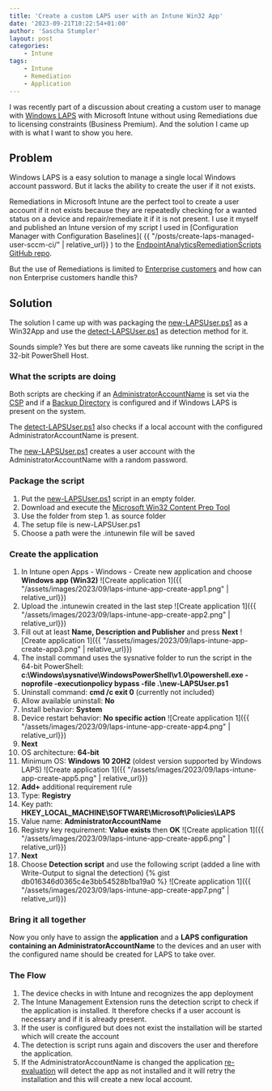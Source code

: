 ```yaml
---
title: 'Create a custom LAPS user with an Intune Win32 App'
date: '2023-09-21T10:22:54+01:00'
author: 'Sascha Stumpler'
layout: post
categories:
    - Intune
tags:
    - Intune
    - Remediation
    - Application
---
```

I was recently part of a discussion about creating a custom user to manage with [Windows LAPS](https://learn.microsoft.com/en-us/windows-server/identity/laps/laps-overview) with Microsoft Intune without using Remediations due to licensing constraints (Business Premium). And the solution I came up with is what I want to show you here.

## Problem

Windows LAPS is a easy solution to manage a single local Windows account password. But it lacks the ability to create the user if it not exists.

Remediations in Microsoft Intune are the perfect tool to create a user account if it not exists because they are repeatedly checking for a wanted status on a device and repair/remediate it if it is not present. I use it myself and published an Intune version of my script I used in [Configuration Manager with Configuration Baselines]( {{ "/posts/create-laps-managed-user-sccm-ci/" | relative_url}} ) to the [EndpointAnalyticsRemediationScripts GitHub repo](https://github.com/JayRHa/EndpointAnalyticsRemediationScripts/tree/main/Test-LAPSUser).

But the use of Remediations is limited to [Enterprise customers](https://learn.microsoft.com/en-us/mem/intune/fundamentals/remediations#licensing) and how can non Enterprise customers handle this?

## Solution

The solution I came up with was packaging the [new-LAPSUser.ps1](https://github.com/JayRHa/EndpointAnalyticsRemediationScripts/blob/main/Test-LAPSUser/new-LAPSUser.ps1) as a Win32App and use the [detect-LAPSUser.ps1](https://github.com/JayRHa/EndpointAnalyticsRemediationScripts/blob/main/Test-LAPSUser/detect-LAPSUser.ps1) as detection method for it.

Sounds simple? Yes but there are some caveats like running the script in the 32-bit PowerShell Host.

### What the scripts are doing

Both scripts are checking if an [AdministratorAccountName](https://learn.microsoft.com/en-us/windows-server/identity/laps/laps-management-policy-settings#administratoraccountname) is set via the [CSP](https://learn.microsoft.com/en-us/windows-server/identity/laps/laps-management-policy-settings#supported-policy-roots) and if a [Backup Directory](https://learn.microsoft.com/en-us/windows-server/identity/laps/laps-management-policy-settings#supported-policy-settings-by-backupdirectory) is configured and if Windows LAPS is present on the system.

The [detect-LAPSUser.ps1](https://github.com/JayRHa/EndpointAnalyticsRemediationScripts/blob/main/Test-LAPSUser/detect-LAPSUser.ps1) also checks if a local account with the configured AdministratorAccountName is present.

The [new-LAPSUser.ps1](https://github.com/JayRHa/EndpointAnalyticsRemediationScripts/blob/main/Test-LAPSUser/new-LAPSUser.ps1) creates a user account with the AdministratorAccountName with a random password.

### Package the script

1. Put the [new-LAPSUser.ps1](https://github.com/JayRHa/EndpointAnalyticsRemediationScripts/blob/main/Test-LAPSUser/new-LAPSUser.ps1) script in an empty folder.
2. Download and execute the [Microsoft Win32 Content Prep Tool](https://github.com/Microsoft/Microsoft-Win32-Content-Prep-Tool)
3. Use the folder from step 1. as source folder
4. The setup file is new-LAPSUser.ps1
5. Choose a path were the .intunewin file will be saved

### Create the application

1. In Intune open Apps - Windows - Create new application and choose __Windows app (Win32)__
![Create application 1]({{ "/assets/images/2023/09/laps-intune-app-create-app1.png" | relative_url}})
2. Upload the .intunewin created in the last step
![Create application 1]({{ "/assets/images/2023/09/laps-intune-app-create-app2.png" | relative_url}})
3. Fill out at least __Name, Description and Publisher__ and press __Next__
![Create application 1]({{ "/assets/images/2023/09/laps-intune-app-create-app3.png" | relative_url}})
4. The install command uses the sysnative folder to run the script in the 64-bit PowerShell: __c:\Windows\sysnative\WindowsPowerShell\v1.0\powershell.exe -noprofile -executionpolicy bypass -file .\new-LAPSUser.ps1__
5. Uninstall command: __cmd /c exit 0__ (currently not included)
6. Allow available uninstall: __No__
7. Install behavior: __System__
8. Device restart behavior: __No specific action__
![Create application 1]({{ "/assets/images/2023/09/laps-intune-app-create-app4.png" | relative_url}})
9.  __Next__
10. OS architecture: __64-bit__
11. Minimum OS: __Windows 10 20H2__ (oldest version supported by Windows LAPS)
![Create application 1]({{ "/assets/images/2023/09/laps-intune-app-create-app5.png" | relative_url}})
12. __Add+__ additional requirement rule
13. Type: __Registry__
14. Key path: __HKEY_LOCAL_MACHINE\SOFTWARE\Microsoft\Policies\LAPS__
15. Value name: __AdministratorAccountName__
16. Registry key requirement: __Value exists__ then __OK__
![Create application 1]({{ "/assets/images/2023/09/laps-intune-app-create-app6.png" | relative_url}})
17. __Next__
18. Choose __Detection script__ and use the following script (added a line with Write-Output to signal the detection)
{% gist db016346d0365c4e3bb54528b1ba19a0 %}
![Create application 1]({{ "/assets/images/2023/09/laps-intune-app-create-app7.png" | relative_url}})

### Bring it all together

Now you only have to assign the __application__ and a __LAPS configuration containing an AdministratorAccountName__ to the devices and an user with the configured name should be created for LAPS to take over.

### The Flow

1. The device checks in with Intune and recognizes the app deployment
2. The Intune Management Extension runs the detection script to check if the application is installed. It therefore checks if a user account is necessary and if it is already present.
3. If the user is configured but does not exist the installation will be started which will create the account
4. The detection is script runs again and discovers the user and therefore the application.
5. If the AdministratorAccountName is changed the application [re-evaluation](https://learn.microsoft.com/en-us/mem/intune/apps/apps-win32-add#step-4-detection-rules) will detect the app as not installed and it will retry the installation and this will create a new local account.
